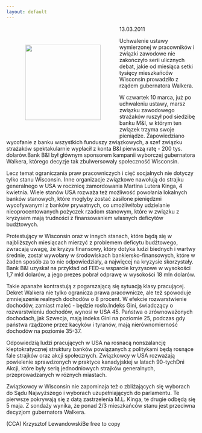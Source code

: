 ```yaml
---
layout: default
---
```

<img src="{{site.baseurl}}\articles\pictures\465.pull2.jpg" align="left" hspace="50" vspace="50" width="200"><!--63--><p>
13.03.2011</p><p>Uchwalenie ustawy wymierzonej w pracowników i związki zawodowe nie zakończyło serii ulicznych debat, jakie od miesiąca setki tysięcy mieszkańców Wisconsin prowadziło z rządem gubernatora Walkera.</p><p>W czwartek 10 marca, już po uchwaleniu ustawy, marsz związku zawodowego strażaków ruszył pod siedzibę banku M&amp;I, w którym ten związek trzyma swoje pieniądze. Zapowiedziano wycofanie z banku wszystkich funduszy związkowych, a szef związku strażaków spektakularnie wypłacił z konta B&amp;I pierwszą ratę - 200 tys. dolarów.Bank B&amp;I był głównym sponsorem kampanii wyborczej gubernatora Walkera, którego decyzje tak zbulwersowały społeczność Wisconsin.</p><p>Lecz temat ograniczania praw pracowniczych i cięć socjalnych nie dotyczy tylko stanu Wisconsin. Inne organizacje związkowe nawołują do strajku generalnego w USA w rocznicę zamordowania Martina Lutera Kinga, 4 kwietnia. Wiele stanów USA rozważa też możliwość powołania lokalnych banków stanowych, które mogłyby zostać zasilone pieniędzmi wycofywanymi z banków prywatnych, co umożliwiłoby udzielanie nieoprocentowanych pożyczek rzadom stanowym, które w związku z kryzysem mają trudności z finansowaniem własnych deficytów budżtowych.</p><p>Protestujący w Wisconsin oraz w innych stanach, które będą się w najbliższych miesiącach mierzyć z problemem deficytu budżtowego, zwracają uwagę, że kryzys finansowy, który dotyka ludzi biednych i wartwy średnie, został wywołany w środowiskach bankiersko-finansowych, które w żaden sposób za to nie odpowiedziały, a najwięcej na kryzysie skorzystały. Bank B&amp;I uzyskał na przykład od FED-u wsparcie kryzysowe w wysokości 1,7 mld dolarów, a jego prezes pobrał odprawę w wysokości 18 mln dolarów.</p><p>Takie apanaże kontrastują z pogarszającą się sytuacją klasy pracującej. Dekret Walkera nie tylko ogranicza prawa pracownicze, ale też spowoduje zmniejszenie realnych dochodów o 8 procent. W efekcie rozwarstwienie dochodów, zamiast maleć - będzie rosło.Indeks Gini, świadczący o rozwarstwieniu dochodów, wynosi w USA 45. Państwa o zrównoważonych dochodach, jak Szwecja, mają indeks Gini na poziomie 25, podczas gdy państwa rządzone przez kacyków i tyranów, mają nierównomierność dochodów na poziomie 35-37.</p><p>Odpowiedzią ludzi pracujących w USA na rosnacą nonszalancję kleptokratycznej struktury banków powiązanych z politykami będą rosnące fale strajków oraz akcji społecznych. Związkowcy w USA rozważają powielenie sprawdzonych w praktyce kanadyjskiej w latach 90-tychDni Akcji, które były serią jednodniowych strajków generalnych, przeprowadzanych w róznych miastach.</p><p>Związkowcy w Wisconsin nie zapominaja też o zbliżających się wyborach do Sądu Najwyższego i wyborach uzupełniających do parlamentu. Te pierwsze pokrywają się z datą zastrzelenia M.L. Kinga, te drugie odbędą się 5 maja. Z sondaży wynika, że ponad 2/3 mieszkańców stanu jest przeciwna decyzjom gubernatora Walkera.</p><p>(CCA) Krzysztof LewandowskiBe free to copy</p>